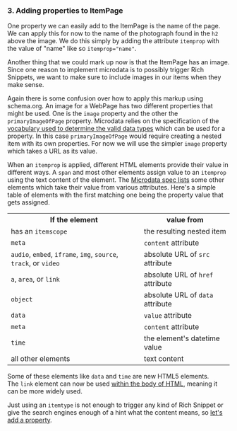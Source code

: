 ### 3. Adding properties to ItemPage

One property we can easily add to the ItemPage is the name of the page. We can
apply this for now to the name of the photograph found in the `h2` above the image.
We do this simply by adding the attribute `itemprop` with the value of "name" 
like so `itemprop="name"`.

Another thing that we could mark up now is that the ItemPage has an image. Since
one reason to implement microdata is to possibly trigger Rich Snippets, we want
to make sure to include images in our items when they make sense.

Again there is some confusion over how to apply this markup using schema.org.
An image for a WebPage has two different properties that might be used. 
One is the `image` property and the other the `primaryImageOfPage` property. 
Microdata relies on the specification of the 
[vocabulary used to determine the valid data types](http://www.whatwg.org/specs/web-apps/current-work/multipage/microdata.html#names:-the-itemprop-attribute) 
which can be used for a property. 
In this case `primaryImageOfPage` would require creating a nested item with its 
own properties. For now we will use the simpler `image` property which takes a
URL as its value.

When an `itemprop` is applied, different HTML elements provide their value 
in different ways.
A `span` and most other elements assign value to an `itemprop` using the text 
content of the element. The [Microdata spec lists](http://www.whatwg.org/specs/web-apps/current-work/multipage/microdata.html#values) 
some other elements which take their value from various attributes. Here's a simple
table of elements with the first matching one being the property value that gets
assigned.

<table>
  <tr>
    <th>If the element</th>
    <th>value from</th>
  </tr>
  <tr>
    <td>has an <code>itemscope</code></td>
    <td>the resulting nested item</td>
  </tr>
  <tr>
    <td><code>meta</code></td>
    <td><code>content</code> attribute</td>
  </tr>
  <tr>
    <td><code>audio</code>, <code>embed</code>, <code>iframe</code>, <code>img</code>, 
      <code>source</code>, <code>track</code>, or <code>video</code></td>
    <td>absolute URL of <code>src</code> attribute</td>
  </tr>
  <tr>
    <td><code>a</code>, <code>area</code>, or <code>link</code></td>
    <td>absolute URL of <code>href</code> attribute</td>
  </tr>
  
  <tr>
    <td><code>object</code></td>
    <td>absolute URL of <code>data</code> attribute</td>
  </tr>
  
  <tr>
    <td><code>data</code></td>
    <td><code>value</code> attribute</td>
  </tr>
  
  <tr>
    <td><code>meta</code></td>
    <td><code>content</code> attribute</td>
  </tr>
  
  <tr>
    <td><code>time</code></td>
    <td>the element's datetime value</td>
  </tr>
  
  <tr>
    <td>all other elements</td>
    <td>text content</td>
  </tr>
  
</table>

Some of these elements like `data` and `time` are new HTML5 elements.  
The `link` element can now be used [within the body of HTML](http://www.whatwg.org/specs/web-apps/current-work/multipage/semantics.html#the-link-element),
meaning it can be more widely used.

Just using an `itemtype` is not enough to trigger any kind of Rich Snippet or
give the search engines enough of a hint what the content means, so 
[let's add a property](/steps/4.html).

